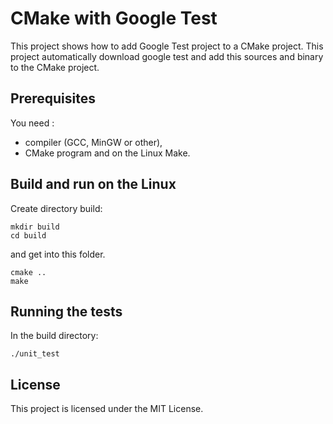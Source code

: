 # CMake with Google Test
 
 This project shows how to add Google Test project to a CMake project. This project automatically download google test 
 and add this sources and binary to the CMake project.  
 
 ## Prerequisites
 
 You need :
 - compiler (GCC, MinGW or other),
 - CMake program and on the Linux Make.
 
 ## Build and run on the Linux
 
 Create directory build:
 ````
 mkdir build
 cd build
 ````
 
 and get into this folder.
 
 ````
 cmake ..
 make
````
 
 ## Running the tests
 
 In the build directory:
 
 ```` 
 ./unit_test
 ````

## License
This project is licensed under the MIT License.